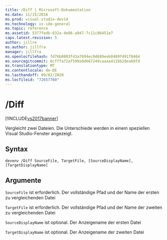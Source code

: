 ```yaml
---
title: /Diff | Microsoft-Dokumentation
ms.date: 11/15/2016
ms.prod: visual-studio-dev14
ms.technology: vs-ide-general
ms.topic: reference
ms.assetid: 5377fedb-632a-4e86-a947-7c11c86451e7
caps.latest.revision: 5
author: jillre
ms.author: jillfra
manager: jillfra
ms.openlocfilehash: fd76b0803f43a7694ec0d689eeb8489f491f8464
ms.sourcegitcommit: 6cfffa72af599a9d667249caaaa411bb28ea69fd
ms.translationtype: MT
ms.contentlocale: de-DE
ms.lasthandoff: 09/02/2020
ms.locfileid: "72657760"
---
```

# <a name="diff"></a>/Diff
[!INCLUDE[vs2017banner](../../includes/vs2017banner.md)]

Vergleicht zwei Dateien. Die Unterschiede werden in einem speziellen Visual Studio-Fenster angezeigt.

## <a name="syntax"></a>Syntax

```
devenv /Diff SourceFile, TargetFile, [SourceDisplayName],[TargetDisplayName]
```

## <a name="arguments"></a>Argumente
 `SourceFile` ist erforderlich. Der vollständige Pfad und der Name der ersten zu vergleichenden Datei

 `TargetFile` ist erforderlich. Der vollständige Pfad und der Name der zweiten zu vergleichenden Datei

 `SourceDisplayName` ist optional. Der Anzeigename der ersten Datei

 `TargetDisplayName` ist optional. Der Anzeigename der zweiten Datei
